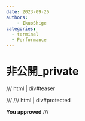 ```yaml
---
date: 2023-09-26
authors: 
    - IkuoShige
categories:
  - terminal
  - Performance
---
```


# 非公開_private

/// html | div#teaser
<script id="autostart">
const ctheme = 'css/w3-theme-44bb4f-mono';
document.getElementById('theme-auto').href = base_url + '/' + ctheme + '.css';
document.getElementById('theme-light').href = base_url + '/' + ctheme + '-light.css';
document.getElementById('theme-dark').href = base_url + '/' + ctheme + '-dark.css';
</script>

///
/// html | div#protected

<!-- パスワード突破後の内容  -->
**You approved**
///
